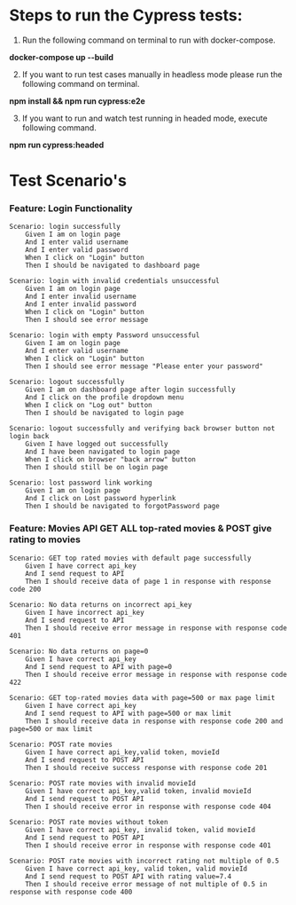 # Steps to run the Cypress tests:

1) Run the following command on terminal to run with docker-compose.

**docker-compose up --build**

2) If you want to run test cases manually in headless mode please run the following command on terminal.

**npm install && npm run cypress:e2e**

3) If you want to run and watch test running in headed mode, execute following command.

**npm run cypress:headed**

# Test Scenario's

### Feature: Login Functionality

    Scenario: login successfully
        Given I am on login page
        And I enter valid username
        And I enter valid password
        When I click on "Login" button
        Then I should be navigated to dashboard page

    Scenario: login with invalid credentials unsuccessful
        Given I am on login page
        And I enter invalid username
        And I enter invalid password
        When I click on "Login" button
        Then I should see error message

    Scenario: login with empty Password unsuccessful
        Given I am on login page
        And I enter valid username
        When I click on "Login" button
        Then I should see error message "Please enter your password"   

    Scenario: logout successfully
        Given I am on dashboard page after login successfully
        And I click on the profile dropdown menu
        When I click on "Log out" button
        Then I should be navigated to login page

    Scenario: logout successfully and verifying back browser button not login back
        Given I have logged out successfully
        And I have been navigated to login page
        When I click on browser "back arrow" button
        Then I should still be on login page
    
    Scenario: lost password link working
        Given I am on login page
        And I click on Lost password hyperlink
        Then I should be navigated to forgotPassword page


### Feature: Movies API GET ALL top-rated movies & POST give rating to movies

    Scenario: GET top rated movies with default page successfully
        Given I have correct api_key
        And I send request to API
        Then I should receive data of page 1 in response with response code 200

    Scenario: No data returns on incorrect api_key
        Given I have incorrect api_key
        And I send request to API
        Then I should receive error message in response with response code 401

    Scenario: No data returns on page=0
        Given I have correct api_key
        And I send request to API with page=0
        Then I should receive error message in response with response code 422

    Scenario: GET top-rated movies data with page=500 or max page limit
        Given I have correct api_key
        And I send request to API with page=500 or max limit
        Then I should receive data in response with response code 200 and page=500 or max limit

    Scenario: POST rate movies
        Given I have correct api_key,valid token, movieId
        And I send request to POST API
        Then I should receive success response with response code 201

    Scenario: POST rate movies with invalid movieId
        Given I have correct api_key,valid token, invalid movieId
        And I send request to POST API
        Then I should receive error in response with response code 404

    Scenario: POST rate movies without token
        Given I have correct api_key, invalid token, valid movieId
        And I send request to POST API
        Then I should receive error in response with response code 401
    
    Scenario: POST rate movies with incorrect rating not multiple of 0.5
        Given I have correct api_key, valid token, valid movieId
        And I send request to POST API with rating value=7.4
        Then I should receive error message of not multiple of 0.5 in response with response code 400